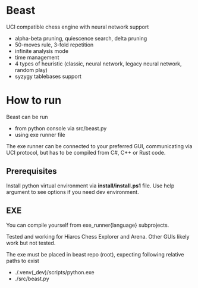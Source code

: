 # Beast
UCI compatible chess engine with neural network support
- alpha-beta pruning, quiescence search, delta pruning
- 50-moves rule, 3-fold repetition
- infinite analysis mode
- time management
- 4 types of heuristic (classic, neural network, legacy neural network, random play)
- syzygy tablebases support

# How to run
Beast can be run
- from python console via src/beast.py
- using exe runner file

The exe runner can be connected to your preferred GUI, communicating via UCI protocol, 
but has to be compiled from C#, C++ or Rust code.

## Prerequisites
Install python virtual environment via **install/install.ps1** file. Use help argument
to see options if you need dev environment.

## EXE
You can compile yourself from exe_runner\{language} subprojects.

Tested and working for Hiarcs Chess Explorer and Arena. Other GUIs likely work but not tested.

The exe must be placed in beast repo (root), expecting following relative paths to exist
- ./.venv(_dev)/scripts/python.exe
- ./src/beast.py
